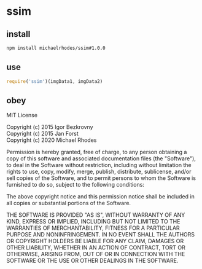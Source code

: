 # ssim

## install
```sh
npm install michaelrhodes/ssim#1.0.0
```

## use
```js
require('ssim')(imgData1, imgData2)
```

## obey
MIT License

Copyright (c) 2015 Igor Bezkrovny<br>
Copyright (c) 2015 Jan Forst<br>
Copyright (c) 2020 Michael Rhodes

Permission is hereby granted, free of charge, to any person obtaining a copy
of this software and associated documentation files (the "Software"), to deal
in the Software without restriction, including without limitation the rights
to use, copy, modify, merge, publish, distribute, sublicense, and/or sell
copies of the Software, and to permit persons to whom the Software is
furnished to do so, subject to the following conditions:

The above copyright notice and this permission notice shall be included in
all copies or substantial portions of the Software.

THE SOFTWARE IS PROVIDED "AS IS", WITHOUT WARRANTY OF ANY KIND, EXPRESS OR
IMPLIED, INCLUDING BUT NOT LIMITED TO THE WARRANTIES OF MERCHANTABILITY,
FITNESS FOR A PARTICULAR PURPOSE AND NONINFRINGEMENT. IN NO EVENT SHALL THE
AUTHORS OR COPYRIGHT HOLDERS BE LIABLE FOR ANY CLAIM, DAMAGES OR OTHER
LIABILITY, WHETHER IN AN ACTION OF CONTRACT, TORT OR OTHERWISE, ARISING FROM,
OUT OF OR IN CONNECTION WITH THE SOFTWARE OR THE USE OR OTHER DEALINGS IN
THE SOFTWARE.
